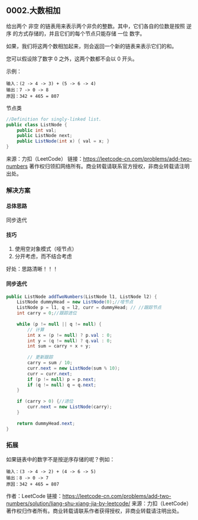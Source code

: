 ## 0002.大数相加

给出两个 非空 的链表用来表示两个非负的整数。其中，它们各自的位数是按照 逆序 的方式存储的，并且它们的每个节点只能存储 一位 数字。

如果，我们将这两个数相加起来，则会返回一个新的链表来表示它们的和。

您可以假设除了数字 0 之外，这两个数都不会以 0 开头。

示例：

```
输入：(2 -> 4 -> 3) + (5 -> 6 -> 4)
输出：7 -> 0 -> 8
原因：342 + 465 = 807
```

节点类

``` java
//Definition for singly-linked list.
public class ListNode {
    public int val;
    public ListNode next;
    public ListNode(int x) { val = x; }
}
```

来源：力扣（LeetCode）
链接：https://leetcode-cn.com/problems/add-two-numbers
著作权归领扣网络所有。商业转载请联系官方授权，非商业转载请注明出处。

### 解决方案

#### 总体思路
同步迭代

#### 技巧
1. 使用空对象模式（哑节点）
2. 分开考虑，而不结合考虑

好处：思路清晰！！！

#### 同步迭代
``` java
public ListNode addTwoNumbers(ListNode l1, ListNode l2) {
    ListNode dummyHead = new ListNode(0);//哑节点
    ListNode p = l1, q = l2, curr = dummyHead; // //跟踪节点
    int carry = 0;//跟踪进位
    
    while (p != null || q != null) {
    	// 计算
        int x = (p != null) ? p.val : 0;
        int y = (q != null) ? q.val : 0;
        int sum = carry + x + y;
        
        // 更新跟踪
        carry = sum / 10;
        curr.next = new ListNode(sum % 10);
        curr = curr.next;
        if (p != null) p = p.next;
        if (q != null) q = q.next;
    }
    
    if (carry > 0) {//进位
        curr.next = new ListNode(carry);
    }
    
    return dummyHead.next;
}
```

### 拓展

如果链表中的数字不是按逆序存储的呢？例如：

```
输入：(3 -> 4 -> 2) + (4 -> 6 -> 5)
输出：8 -> 0 -> 7
原因：342 + 465 = 807
```

作者：LeetCode
链接：https://leetcode-cn.com/problems/add-two-numbers/solution/liang-shu-xiang-jia-by-leetcode/
来源：力扣（LeetCode）
著作权归作者所有。商业转载请联系作者获得授权，非商业转载请注明出处。
